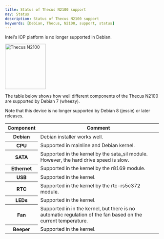 ```yaml
---
title: Status of Thecus N2100 support
nav: Status
description: Status of Thecus N2100 support
keywords: [Debian, Thecus, N2100, support, status]
---
```


<div class="alert alert-danger">

Intel's IOP platform is no longer supported in Debian.

</div>

<div class="right">
<img src = "../images/r_n2100_debian.jpg" class="border" alt="Thecus N2100" width="133" height="148" />
</div>

The table below shows how well different components of the Thecus N2100 are
supported by Debian 7 (wheezy).

Note that this device is no longer supported by Debian 8 (jessie) or later
releases.

<table class="table table-hover">

<thead>
<tr>
<th>Component</th>
<th>Comment</th>
</tr>
</thead>

<tbody>
<tr class="table-success">
<th>Debian</th>
<td>Debian installer works well.</td>
</tr>

<tr class="table-success">
<th>CPU</th>
<td>Supported in mainline and Debian kernel.</td>
</tr>

<tr class="table-warning">
<th>SATA</th>
<td>Supported in the kernel by the sata_sil module.  However,
the hard drive speed is slow.</td>
</tr>

<tr class="table-success">
<th>Ethernet</th>
<td>Supported in the kernel by the r8169 module.</td>
</tr>

<tr class="table-success">
<th>USB</th>
<td>Supported in the kernel.</td>
</tr>

<tr class="table-success">
<th>RTC</th>
<td>Supported in the kernel by the rtc-rs5c372 module.</td>
</tr>

<tr class="table-success">
<th>LEDs</th>
<td>Supported in the kernel.</td>
</tr>

<tr class="table-warning">
<th>Fan</th>
<td>Supported in in the kernel, but there is no automatic regulation
of the fan based on the current temperature.</td>
</tr>

<tr class="table-success">
<th>Beeper</th>
<td>Supported in the kernel.</td>
</tr>
</tbody>

</table>

